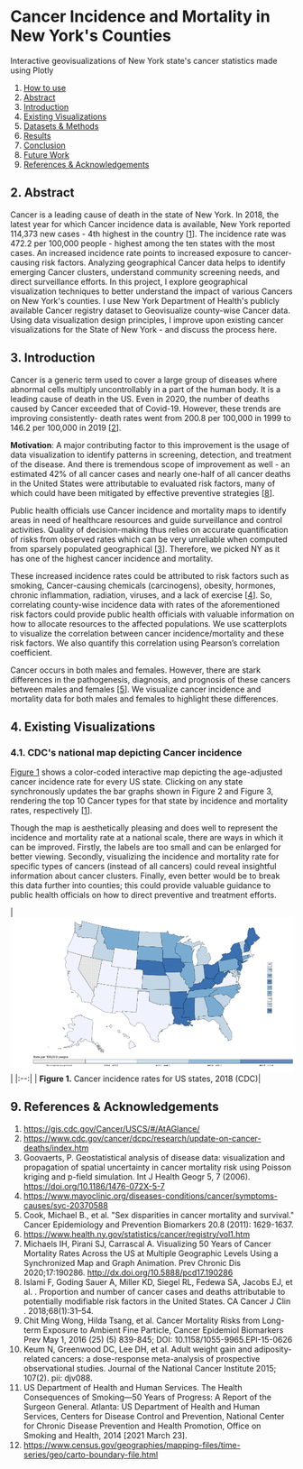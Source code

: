 # Cancer Incidence and Mortality in New York's Counties

Interactive geovisualizations of New York state's cancer statistics made using Plotly
1. [How to use](#how-to)
2. [Abstract](#abstract)
3. [Introduction](#intro)
4. [Existing Visualizations](#existing-viz)
5. [Datasets & Methods](#methods)
6. [Results](#results)
7. [Conclusion](#conclusion)
8. [Future Work](#future-work)
9. [References & Acknowledgements](#references)

## 2. Abstract<a name="abstract"/>
Cancer is a leading cause of death in the state of New York. In 2018, the latest year for which Cancer incidence data is available, New York reported 114,373 new cases - 4th highest in the country [[1](#1)]. The incidence rate was 472.2 per 100,000 people - highest among the ten states with the most cases. An increased incidence rate points to increased exposure to cancer-causing risk factors. Analyzing geographical Cancer data helps to identify emerging Cancer clusters, understand community screening needs, and direct surveillance efforts. In this project, I explore geographical visualization techniques to better understand the impact of various Cancers on New York's counties. I use New York Department of Health's publicly available Cancer registry dataset to Geovisualize county-wise Cancer data. Using data visualization design principles, I improve upon existing cancer visualizations for the State of New York - and discuss the process here.

## 3. Introduction<a name="intro"/>
Cancer is a generic term used to cover a large group of diseases where abnormal cells multiply uncontrollably in a part of the human body. It is a leading cause of death in the US. Even in 2020, the number of deaths caused by Cancer exceeded that of Covid-19. However, these trends are improving consistently- death rates went from 200.8 per 100,000 in 1999 to 146.2 per 100,000 in 2019 [[2](#2)].

**Motivation**: A major contributing factor to this improvement is the usage of data visualization to identify patterns in screening, detection, and treatment of the disease. And there is tremendous scope of improvement as well - an estimated 42% of all cancer cases and nearly one-half of all cancer deaths in the United States were attributable to evaluated risk factors, many of which could have been mitigated by effective preventive strategies [[8](#8)].

Public health officials use Cancer incidence and mortality maps to identify areas in need of healthcare resources and guide surveillance and control activities. Quality of decision-making thus relies on accurate quantification of risks from observed rates which can be very unreliable when computed from sparsely populated geographical [[3](#3)]. Therefore, we picked NY as it has one of the highest cancer incidence and mortality.

These increased incidence rates could be attributed to risk factors such as smoking, Cancer-causing chemicals (carcinogens), obesity, hormones, chronic inflammation, radiation, viruses, and a lack of exercise [[4](#4)]. So, correlating county-wise incidence data with rates of the aforementioned risk factors could provide public health officials with valuable information on how to allocate resources to the affected populations. We use scatterplots to visualize the correlation between cancer incidence/mortality and these risk factors. We also quantify this correlation using Pearson’s correlation coefficient.

Cancer occurs in both males and females. However, there are stark differences in the pathogenesis, diagnosis, and prognosis of these cancers between males and females [[5](#5)]. We visualize cancer incidence and mortality data for both males and females to highlight these differences.

## 4. Existing Visualizations<a name="existing-viz"/>
### 4.1. CDC's national map depicting Cancer incidence
[Figure 1](#figure-1) shows a color-coded interactive map depicting the age-adjusted cancer incidence rate for every US state. Clicking on any state synchronously updates the bar graphs shown in Figure 2 and Figure 3, rendering the top 10 Cancer types for that state by incidence and mortality rates, respectively [[1](#1)].

Though the map is aesthetically pleasing and does well to represent the incidence and mortality rate at a national scale, there are ways in which it can be improved. Firstly, the labels are too small and can be enlarged for better viewing. Secondly, visualizing the incidence and mortality rate for specific types of cancers (instead of all cancers) could reveal insightful information about cancer clusters. Finally, even better would be to break this data further into counties; this could provide valuable guidance to public health officials on how to direct preventive and treatment efforts.

| ![figure-1.png](figures/figure-1.png) |<a name="figure-1"/>
|:--:|
| <b>Figure 1.</b> Cancer incidence rates for US states, 2018 (CDC)|


## 9. References & Acknowledgements<a name="references"/>
1.	https://gis.cdc.gov/Cancer/USCS/#/AtAGlance/<a name="1"/>
2.	https://www.cdc.gov/cancer/dcpc/research/update-on-cancer-deaths/index.htm<a name="2"/>
3.	Goovaerts, P. Geostatistical analysis of disease data: visualization and propagation of spatial uncertainty in cancer mortality risk using Poisson kriging and p-field simulation. Int J Health Geogr 5, 7 (2006). https://doi.org/10.1186/1476-072X-5-7<a name="3"/>
4.	https://www.mayoclinic.org/diseases-conditions/cancer/symptoms-causes/syc-20370588<a name="4"/>
5.	Cook, Michael B., et al. "Sex disparities in cancer mortality and survival." Cancer Epidemiology and Prevention Biomarkers 20.8 (2011): 1629-1637.<a name="5"/>
6.	https://www.health.ny.gov/statistics/cancer/registry/vol1.htm<a name="6"/>
7.	Michaels IH, Pirani SJ, Carrascal A. Visualizing 50 Years of Cancer Mortality Rates Across the US at Multiple Geographic Levels Using a Synchronized Map and Graph Animation. Prev Chronic Dis 2020;17:190286. http://dx.doi.org/10.5888/pcd17.190286<a name="7"/>
8.	Islami F, Goding Sauer A, Miller KD, Siegel RL, Fedewa SA, Jacobs EJ, et al. . Proportion and number of cancer cases and deaths attributable to potentially modifiable risk factors in the United States. CA Cancer J Clin . 2018;68(1):31–54.<a name="8"/>
9.	Chit Ming Wong, Hilda Tsang, et al. Cancer Mortality Risks from Long-term Exposure to Ambient Fine Particle, Cancer Epidemiol Biomarkers Prev May 1, 2016 (25) (5) 839-845; DOI: 10.1158/1055-9965.EPI-15-0626<a name="9"/>
10.	Keum N, Greenwood DC, Lee DH, et al. Adult weight gain and adiposity-related cancers: a dose-response meta-analysis of prospective observational studies. Journal of the National Cancer Institute 2015; 107(2). pii: djv088.<a name="10"/>
11.	US Department of Health and Human Services. The Health Consequences of Smoking—50 Years of Progress: A Report of the Surgeon General. Atlanta: US Department of Health and Human Services, Centers for Disease Control and Prevention, National Center for Chronic Disease Prevention and Health Promotion, Office on Smoking and Health, 2014 [2021 March 23].<a name="11"/>
12.	https://www.census.gov/geographies/mapping-files/time-series/geo/carto-boundary-file.html<a name="12"/>
